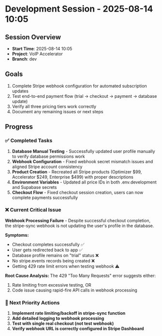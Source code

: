 # Development Session - 2025-08-14 10:05

## Session Overview
- **Start Time**: 2025-08-14 10:05
- **Project**: VoIP Accelerator
- **Branch**: dev

## Goals
1. Complete Stripe webhook configuration for automated subscription updates
2. Test end-to-end payment flow (trial → checkout → payment → database update)
3. Verify all three pricing tiers work correctly
4. Document any remaining issues or next steps

## Progress

### ✅ Completed Tasks
1. **Database Manual Testing** - Successfully updated user profile manually to verify database permissions work
2. **Webhook Configuration** - Fixed webhook secret mismatch issues and aligned Stripe account consistency
3. **Product Creation** - Recreated all Stripe products (Optimizer $99, Accelerator $249, Enterprise $499) with proper descriptions
4. **Environment Variables** - Updated all price IDs in both .env.development and Supabase secrets
5. **Checkout Flow** - Fixed checkout session creation, users can now complete payments successfully

### ❌ Current Critical Issue
**Webhook Processing Failure** - Despite successful checkout completion, the stripe-sync webhook is not updating the user's profile in the database.

**Symptoms:**
- Checkout completes successfully ✅
- User gets redirected back to app ✅  
- Database profile remains on "trial" status ❌
- No stripe.events records being created ❌
- Getting 429 rate limit errors when testing webhook ⚠️

**Root Cause Analysis:**
The 429 "Too Many Requests" error suggests either:
1. Rate limiting from excessive testing, OR
2. Code issue causing rapid-fire API calls in webhook processing

### 🔧 Next Priority Actions
1. **Implement rate limiting/backoff in stripe-sync function**
2. **Add detailed logging to webhook processing**
3. **Test with single real checkout (not test webhook)**
4. **Verify webhook URL is correctly configured in Stripe Dashboard**
